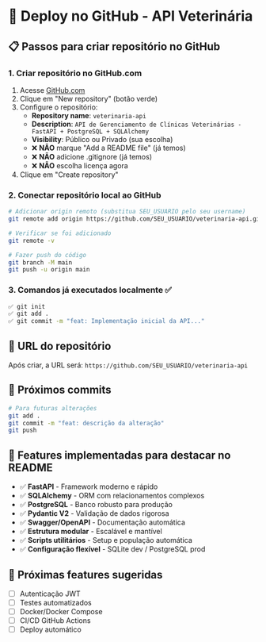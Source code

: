 # 🚀 Deploy no GitHub - API Veterinária

## 📋 Passos para criar repositório no GitHub

### 1. **Criar repositório no GitHub.com**
1. Acesse [GitHub.com](https://github.com)
2. Clique em "New repository" (botão verde)
3. Configure o repositório:
   - **Repository name**: `veterinaria-api`
   - **Description**: `API de Gerenciamento de Clínicas Veterinárias - FastAPI + PostgreSQL + SQLAlchemy`
   - **Visibility**: Público ou Privado (sua escolha)
   - ❌ **NÃO** marque "Add a README file" (já temos)
   - ❌ **NÃO** adicione .gitignore (já temos)
   - ❌ **NÃO** escolha licença agora
4. Clique em "Create repository"

### 2. **Conectar repositório local ao GitHub**
```bash
# Adicionar origin remoto (substitua SEU_USUARIO pelo seu username)
git remote add origin https://github.com/SEU_USUARIO/veterinaria-api.git

# Verificar se foi adicionado
git remote -v

# Fazer push do código
git branch -M main
git push -u origin main
```

### 3. **Comandos já executados localmente** ✅
```bash
✅ git init
✅ git add .
✅ git commit -m "feat: Implementação inicial da API..."
```

## 🔗 URL do repositório
Após criar, a URL será:
`https://github.com/SEU_USUARIO/veterinaria-api`

## 📝 Próximos commits
```bash
# Para futuras alterações
git add .
git commit -m "feat: descrição da alteração"
git push
```

## 🌟 Features implementadas para destacar no README
- ✅ **FastAPI** - Framework moderno e rápido
- ✅ **SQLAlchemy** - ORM com relacionamentos complexos
- ✅ **PostgreSQL** - Banco robusto para produção
- ✅ **Pydantic V2** - Validação de dados rigorosa
- ✅ **Swagger/OpenAPI** - Documentação automática
- ✅ **Estrutura modular** - Escalável e mantível
- ✅ **Scripts utilitários** - Setup e população automática
- ✅ **Configuração flexível** - SQLite dev / PostgreSQL prod

## 🎯 Próximas features sugeridas
- [ ] Autenticação JWT
- [ ] Testes automatizados
- [ ] Docker/Docker Compose
- [ ] CI/CD GitHub Actions
- [ ] Deploy automático

